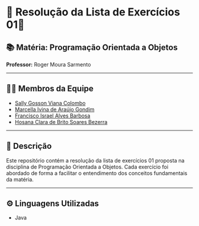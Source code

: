 # 🌟 Resolução da Lista de Exercícios 01🌟

## 📚 Matéria: Programação Orientada a Objetos
**Professor:** Roger Moura Sarmento

---

## 👩‍🎓 Membros da Equipe
- [Sally Gosson Viana Colombo](https://github.com/sallygosson)
- [Marcella Ivina de Araújo Gondim](https://github.com/MarcyIvi)
- [Francisco Israel Alves Barbosa](https://github.com/alvesisrael221)
- [Hosana Clara de Brito Soares Bezerra](https://github.com/hosanasoaress)

---

## 📝 Descrição
Este repositório contém a resolução da lista de exercícios 01 proposta na disciplina de Programação Orientada a Objetos. Cada exercício foi abordado de forma a facilitar o entendimento dos conceitos fundamentais da matéria.

---

## ⚙️ Linguagens Utilizadas
- Java
